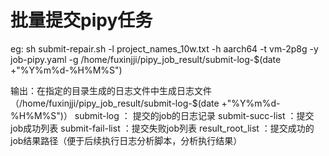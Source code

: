 # 批量提交pipy任务

eg: sh submit-repair.sh -l project_names_10w.txt -h aarch64 -t vm-2p8g -y job-pipy.yaml -g
/home/fuxinjji/pipy_job_result/submit-log-$(date +"%Y%m%d-%H%M%S")

输出：在指定的目录生成的日志文件中生成日志文件（/home/fuxinjji/pipy_job_result/submit-log-$(date +"%Y%m%d-%H%M%S")）
submit-log ： 提交的job的日志记录
submit-succ-list ：提交job成功列表
submit-fail-list ：提交失败job列表
result_root_list ：提交成功的job结果路径（便于后续执行日志分析脚本，分析执行结果）